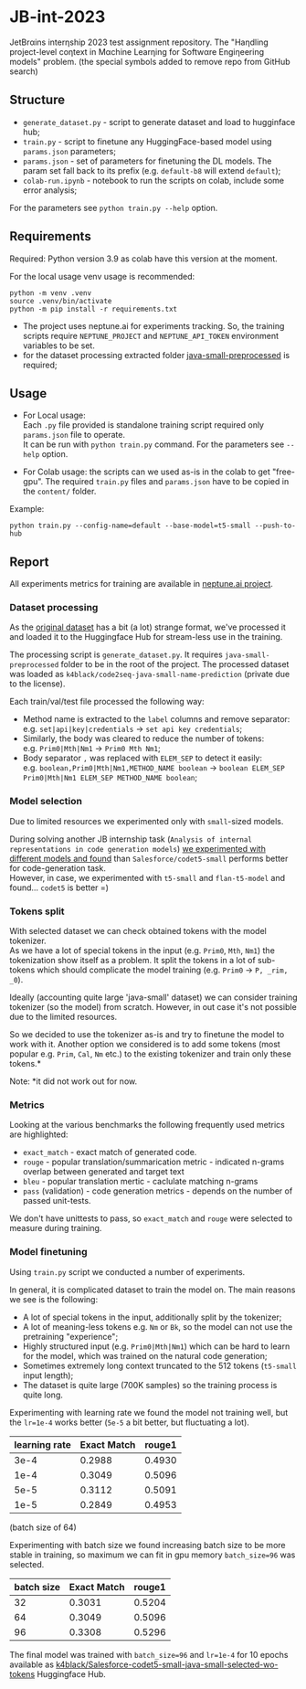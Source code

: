 # JB-int-2023

JetBrαins interηship 2023 test assignment repository. The "Haηdling project-level coηtext in Mαchine Learηing for Softwαre Engiηeering models" problem. 
(the special symbols added to remove repo from GitHub search)


## Structure 

* `generate_dataset.py` - script to generate dataset and load to hugginface hub;
* `train.py` - script to finetune any HuggingFace-based model using `params.json` parameters;
* `params.json` - set of parameters for finetuning the DL models. The param set fall back to its prefix (e.g. `default-b8` will extend `default`);
* `colab-run.ipynb` - notebook to run the scripts on colab, include some error analysis;

For the parameters see `python train.py --help` option.


## Requirements

Required: Python version 3.9 as colab have this version at the moment. 

For the local usage venv usage is recommended:
```shell
python -m venv .venv
source .venv/bin/activate 
python -m pip install -r requirements.txt
```

* The project uses neptune.ai for experiments tracking. So, the training scripts require `NEPTUNE_PROJECT` and `NEPTUNE_API_TOKEN` environment variables to be set.
* for the dataset processing extracted folder [java-small-preprocessed](https://github.com/tech-srl/code2seq) is required;

## Usage 

* For Local usage:   
  Each `.py` file provided is standalone training script required only `params.json` file to operate.  
  It can be run with `python train.py` command. For the parameters see `--help` option.

* For Colab usage: the scripts can we used as-is in the colab to get "free-gpu". 
  The required `train.py` files and `params.json` have to be copied in the `content/` folder.

Example:
```shell
python train.py --config-name=default --base-model=t5-small --push-to-hub 
```

## Report

All experiments metrics for training are available in [neptune.ai project](https://new-ui.neptune.ai/k4black/jb-project-context/).

### Dataset processing 

As the [original dataset](https://github.com/tech-srl/code2seq) has a bit (a lot) strange format, 
we've processed it and loaded it to the Huggingface Hub for stream-less use in the training. 

The processing script is `generate_dataset.py`. It requires `java-small-preprocessed` folder to be in the root of the project. 
The processed dataset was loaded as `k4black/code2seq-java-small-name-prediction` (private due to the license).

Each train/val/test file processed the following way:
* Method name is extracted to the `label` columns and remove separator:  
  e.g. `set|api|key|credentials` -> `set api key credentials`;
* Similarly, the body was cleared to reduce the number of tokens:  
  e.g. `Prim0|Mth|Nm1` -> `Prim0 Mth Nm1`;
* Body separator `,` was replaced with `ELEM_SEP` to detect it easily:  
  e.g. `boolean,Prim0|Mth|Nm1,METHOD_NAME boolean` -> `boolean ELEM_SEP Prim0|Mth|Nm1 ELEM_SEP METHOD_NAME boolean`;

### Model selection 

Due to limited resources we experimented only with `small`-sized models.

During solving another JB internship task (`Analysis of internal representations in code generation models`) 
[we experimented with different models and found](https://github.com/k4black/JB-internship-2023-internal-representations) than `Salesforce/codet5-small` performs better for code-generation task.  
However, in case, we experimented with `t5-small` and `flan-t5-model` and found... `codet5` is better =)


### Tokens split

With selected dataset we can check obtained tokens with the model tokenizer.  
As we have a lot of special tokens in the input (e.g. `Prim0`, `Mth`, `Nm1`) the tokenization show itself as a problem. 
It split the tokens in a lot of sub-tokens which should complicate the model training (e.g. `Prim0` -> `P, _rim, _0`).

Ideally (accounting quite large 'java-small' dataset) we can consider training tokenizer (so the model) from scratch. 
However, in out case it's not possible due to the limited resources.

So we decided to use the tokenizer as-is and try to finetune the model to work with it. Another option we considered is 
to add some tokens (most popular e.g. `Prim`, `Cal`, `Nm` etc.) to the existing tokenizer and train only these tokens.*

Note: *it did not work out for now.

### Metrics 

Looking at the various benchmarks the following frequently used metrics are highlighted:

* `exact_match` - exact match of generated code. 
* `rouge` - popular translation/summarication metric - indicated n-grams overlap between generated and target text 
* `bleu` - popular translation mertic - caclulate matching n-grams   
* `pass` (validation) - code generation metrics - depends on the number of passed unit-tests.

We don't have unittests to pass, so `exact_match` and `rouge` were selected to measure during training. 

### Model finetuning

Using `train.py` script we conducted a number of experiments.

In general, it is complicated dataset to train the model on. The main reasons we see is the following:
* A lot of special tokens in the input, additionally split by the tokenizer;
* A lot of meaning-less tokens e.g. `Nm` or `Bk`, so the model can not use the pretraining "experience";
* Highly structured input (e.g. `Prim0|Mth|Nm1`) which can be hard to learn for the model, which was trained on the natural code generation;
* Sometimes extremely long context truncated to the 512 tokens (`t5-small` input length);
* The dataset is quite large (700K samples) so the training process is quite long.

Experimenting with learning rate we found the model not training well, but the `lr=1e-4` works better (`5e-5` a bit better, but fluctuating a lot).

| learning rate | Exact Match | rouge1  |
|---------------|-------------|---------|
| 3e-4          | 0.2988      | 0.4930  |
| 1e-4          | 0.3049      | 0.5096  |
| 5e-5          | 0.3112      | 0.5091  |
| 1e-5          | 0.2849      | 0.4953  |

(batch size of 64)

Experimenting with batch size we found increasing batch size to be more stable in training, so maximum we can fit in gpu memory `batch_size=96` was selected.

| batch size | Exact Match | rouge1 |
|------------|-------------|--------|
| 32         | 0.3031      | 0.5204 |
| 64         | 0.3049      | 0.5096 |
| 96         | 0.3308      | 0.5296 |


The final model was trained with `batch_size=96` and `lr=1e-4` for 10 epochs available as [k4black/Salesforce-codet5-small-java-small-selected-wo-tokens](https://huggingface.co/k4black/Salesforce-codet5-small-java-small-selected-wo-tokens) Huggingface Hub.
